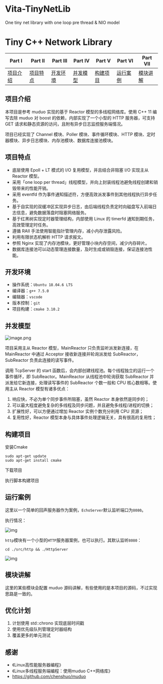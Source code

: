 # Vita-TinyNetLib
One tiny net library with one loop pre thread &amp; NIO model


# Tiny C++ Network Library



| **Part Ⅰ**            | **Part Ⅱ**            | **Part Ⅲ**            | **Part Ⅳ**            | **Part Ⅴ**            | **Part Ⅵ**            | **Part Ⅶ**            |
| --------------------- | --------------------- | --------------------- | --------------------- | --------------------- | --------------------- | --------------------- |
| [项目介绍](#项目介绍) | [项目特点](#项目特点) | [开发环境](#开发环境) | [并发模型](#并发模型) | [构建项目](#构建项目) | [运行案例](#运行案例) | [模块讲解](#模块讲解) |

## 项目介绍

本项目是参考 muduo 实现的基于 Reactor 模型的多线程网络库。使用 C++ 11 编写去除 muduo 对 boost 的依赖，内部实现了一个小型的 HTTP 服务器，可支持 GET 请求和静态资源的访问，且附有异步日志监控服务端情况。

项目已经实现了 Channel 模块、Poller 模块、事件循环模块、HTTP 模块、定时器模块、异步日志模块、内存池模块、数据库连接池模块。   

## 项目特点

- 底层使用 Epoll + LT 模式的 I/O 复用模型，并且结合非阻塞 I/O  实现主从 Reactor 模型。
- 采用「one loop per thread」线程模型，并向上封装线程池避免线程创建和销毁带来的性能开销。
- 采用 eventfd 作为事件通知描述符，方便高效派发事件到其他线程执行异步任务。
- 基于自实现的双缓冲区实现异步日志，由后端线程负责定时向磁盘写入前端日志信息，避免数据落盘时阻塞网络服务。
- 基于红黑树实现定时器管理结构，内部使用 Linux 的 timerfd 通知到期任务，高效管理定时任务。
- 遵循 RAII 手法使用智能指针管理内存，减小内存泄露风险。
- 利用有限状态机解析 HTTP 请求报文。
- 参照 Nginx 实现了内存池模块，更好管理小块内存空间，减少内存碎片。
- 数据库连接池可以动态管理连接数量，及时生成或销毁连接，保证连接池性能。

## 开发环境

- 操作系统：`Ubuntu 18.04.6 LTS`
- 编译器：`g++ 7.5.0`
- 编辑器：`vscode`
- 版本控制：`git`
- 项目构建：`cmake 3.10.2`

## 并发模型

![image.png](https://cdn.nlark.com/yuque/0/2022/png/26752078/1670853134528-c88d27f2-10a2-46d3-b308-48f7632a2f09.png?x-oss-process=image%2Fresize%2Cw_937%2Climit_0)

项目采用主从 Reactor 模型，MainReactor 只负责监听派发新连接，在 MainReactor 中通过 Acceptor 接收新连接并轮询派发给 SubReactor，SubReactor 负责此连接的读写事件。

调用 TcpServer 的 start 函数后，会内部创建线程池。每个线程独立的运行一个事件循环，即 SubReactor。MainReactor 从线程池中轮询获取 SubReactor 并派发给它新连接，处理读写事件的 SubReactor 个数一般和 CPU 核心数相等。使用主从 Reactor 模型有诸多优点：

1. 响应快，不必为单个同步事件所阻塞，虽然 Reactor 本身依然是同步的；
2. 可以最大程度避免复杂的多线程及同步问题，并且避免多线程/进程的切换；
3. 扩展性好，可以方便通过增加 Reactor 实例个数充分利用 CPU 资源；
4. 复用性好，Reactor 模型本身与具体事件处理逻辑无关，具有很高的复用性；

## 构建项目

安装Cmake

```shell
sudo apt-get update
sudo apt-get install cmake
```

下载项目
<!-- 
```shell
git clone git@github.com:Shangyizhou/tiny-network.git
``` -->

执行脚本构建项目
<!-- 
```shell
cd ./tiny-network && bash build.sh
```
 -->
## 运行案例

这里以一个简单的回声服务器作为案例，`EchoServer`默认监听端口为`8080`。
<!-- 
```shell
cd ./example
./EchoServer
``` -->

执行情况：

![img](https://cdn.nlark.com/yuque/0/2022/png/26752078/1663561528671-14461537-2593-4d52-b8da-da0c79248374.png)

`http`模块有一个小型的`HTTP`服务器案例，也可以执行。其默认监听`8080`：

```shell
cd ./src/http && ./HttpServer
```

![img](https://cdn.nlark.com/yuque/0/2022/png/26752078/1663577836134-85f389cc-a3ac-4b55-8bb8-05d751633e39.png)

## 模块讲解

这里的某些模块会配置 muduo 源码讲解，有些使用的是本项目的源码，不过实现思路是一致的。
<!-- 
[Channel模块](./项目讲解/Channel模块.md)

[Poller模块](./项目讲解/Poller模块.md)

[EventLoop模块](./项目讲解/EventLoop模块.md)

[Buffer模块](./项目讲解/Buffer模块.md)

[定时器模块](./项目讲解/定时器模块.md)

[HTTP模块](./项目讲解/HTTP.md)

[异步日志模块](./项目讲解/异步日志模块.md)

[内存池模块](./项目讲解/内存池模块.md)

[数据库连接池模块](./项目讲解/数据库连接池模块.md) -->

## 优化计划

1. 计划使用 std::chrono 实现底层时间戳
2. 使用优先级队列管理定时器结构
3. 覆盖更多的单元测试

## 感谢
- 《Linux高性能服务器编程》
- 《Linux多线程服务端编程：使用muduo C++网络库》
- https://github.com/chenshuo/muduo
